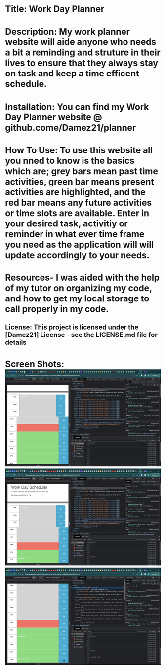 # Title: Work Day Planner

# Description: My work planner website will aide anyone who needs a bit a reminding and struture in their lives to ensure that they always stay on task and keep a time efficent schedule.

# Installation: You can find my Work Day Planner website @ github.come/Damez21/planner 

# How To Use: To use this website all you nned to know is the basics which are; grey bars mean past time activities, green bar means present activities are highlighted, and the red bar means any future activities or time slots are available. Enter in your desired task, activitiy or reminder in what ever time frame you need as the application will will update accordingly to your needs.

# Resources- I was aided with the help of my tutor on organizing my code, and how to get my local storage to call properly in my code.

## License: This project is licensed under the [Damez21] License - see the LICENSE.md file for details

# Screen Shots: ![pic](./images/Screenshot%202023-04-22%20at%202.06.32%20PM.png) ![pic](./images/Screenshot%202023-04-22%20at%202.07.39%20PM.png) ![pic](./images/Screenshot%202023-04-22%20at%202.15.27%20PM.png)